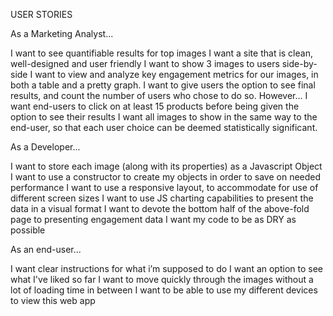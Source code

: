 USER STORIES

As a Marketing Analyst...

I want to see quantifiable results for top images
I want a site that is clean, well-designed and user friendly
I want to show 3 images to users side-by-side
I want to view and analyze key engagement metrics for our images, in both a table and a pretty graph.
I want to give users the option to see final results, and count the number of users who chose to do so. However...
I want end-users to click on at least 15 products before being given the option to see their results
I want all images to show in the same way to the end-user, so that each user choice can be deemed statistically significant.

As a Developer...

I want to store each image (along with its properties) as a Javascript Object
I want to use a constructor to create my objects in order to save on needed performance
I want to use a responsive layout, to accommodate for use of different screen sizes
I want to use JS charting capabilities to present the data in a visual format
I want to devote the bottom half of the above-fold page to presenting engagement data
I want my code to be as DRY as possible


As an end-user...

I want clear instructions for what i’m supposed to do
I want an option to see what I've liked so far
I want to move quickly through the images without a lot of loading time in between
I want to be able to use my different devices to view this web app
